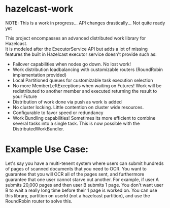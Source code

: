 hazelcast-work
==============
NOTE: This is a work in progress... API changes drastically... Not quite ready yet

This project encompasses an advanced distributed work library for Hazelcast.  
It is modeled after the ExecutorService API but adds a lot of missing features 
the built in Hazelcast executor service doesn't provide such as:
- Failover capabilities when nodes go down.  No lost work!
- Work distribution loadbalancing with customizable routers (RoundRobin implementation provided)
- Local Partitioned queues for customizable task execution selection
- No more MemberLeftExceptions when waiting on Futures!  Work will be redistributed to another member and executed returning the result to your Future
- Distribution of work done via push as work is added
- No cluster locking.  Little contention on cluster wide resources.
- Configurable to favor speed or redundancy
- Work Bundling capabilities!  Sometimes its more efficient to combine several tasks into a single task.  This is now possible with the DistributedWorkBundler.

Example Use Case:
==============
Let's say you have a multi-tenent system where users can submit hundreds of pages 
of scanned documents that you need to OCR.  You want to guarantee that you will OCR 
all of the pages sent, and furthermore guarantee that one user cannot starve out another.
For example, if user A submits 20,000 pages and then user B submits 1 page.  You don't want 
user B to wait a really long time before their 1 page is worked on.  You can use this library, 
partition on userId (not a hazelcast partition), and use the RoundRobin router to solve this.

